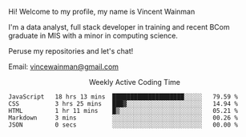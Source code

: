 Hi! Welcome to my profile, my name is Vincent Wainman

I'm a data analyst, full stack developer in training and recent BCom graduate in MIS with a minor in computing science. 

Peruse my repositories and let's chat!

Email: vincewainman@gmail.com

<p align="center"> Weekly Active Coding Time </p>
<!--START_SECTION:waka-->

```text
JavaScript   18 hrs 13 mins  ████████████████████░░░░░   79.59 %
CSS          3 hrs 25 mins   ███▓░░░░░░░░░░░░░░░░░░░░░   14.94 %
HTML         1 hr 11 mins    █▒░░░░░░░░░░░░░░░░░░░░░░░   05.21 %
Markdown     3 mins          ░░░░░░░░░░░░░░░░░░░░░░░░░   00.26 %
JSON         0 secs          ░░░░░░░░░░░░░░░░░░░░░░░░░   00.00 %
```

<!--END_SECTION:waka-->
